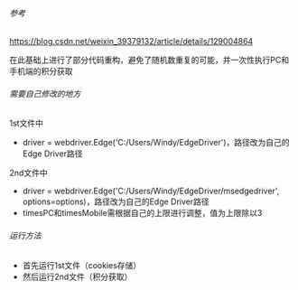###### 参考

https://blog.csdn.net/weixin_39379132/article/details/129004864

在此基础上进行了部分代码重构，避免了随机数重复的可能，并一次性执行PC和手机端的积分获取



###### 需要自己修改的地方

1st文件中

- driver = webdriver.Edge('C:/Users/Windy/EdgeDriver')，路径改为自己的Edge Driver路径

2nd文件中

- driver = webdriver.Edge('C:/Users/Windy/EdgeDriver/msedgedriver', options=options)，路径改为自己的Edge Driver路径
- timesPC和timesMobile需根据自己的上限进行调整，值为上限除以3


###### 运行方法

- 首先运行1st文件（cookies存储）
- 然后运行2nd文件（积分获取）
